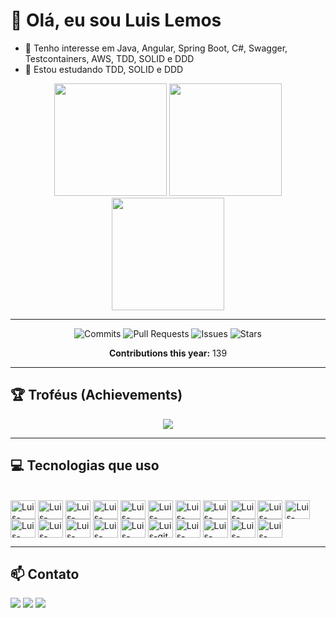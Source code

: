 # 👋 Olá, eu sou Luis Lemos
- 👀 Tenho interesse em Java, Angular, Spring Boot, C#, Swagger, Testcontainers, AWS, TDD, SOLID e DDD
- 🌱 Estou estudando TDD, SOLID e DDD

<div align="center">
  <!-- Estatísticas gerais -->
  <img height="180em" src="https://github-readme-stats.vercel.app/api?username=luislemos97&show_icons=true&theme=dracula&include_all_commits=true&count_private=true"/>
  <!-- Linguagens mais usadas -->
  <img height="180em" src="https://github-readme-stats.vercel.app/api/top-langs/?username=luislemos97&layout=compact&langs_count=7&theme=dracula"/>
  <!-- Streak (dias de contribuição seguidos) -->
  <img height="180em" src="https://github-readme-streak-stats.herokuapp.com?user=luislemos97&theme=dracula&date_format=j%20M%5B%20Y%5D"/>
</div>

---












































<!--START_SECTION:stats-->
<div align="center">

![Commits](https://img.shields.io/badge/Commits-35-red?logo=github)
![Pull Requests](https://img.shields.io/badge/PRs-0-blue?logo=github)
![Issues](https://img.shields.io/badge/Issues-0-green?logo=github)
![Stars](https://img.shields.io/badge/Stars-12-yellow?logo=github)

**Contributions this year:** 139

</div>
<!--END_SECTION:stats-->












































---

## 🏆 Troféus (Achievements)
<p align="center">
  <img src="https://github-profile-trophy.vercel.app/?username=luislemos97&theme=dracula&no-frame=true&row=1&column=6" />
</p>

---

## 💻 Tecnologias que uso
<div style="display: inline_block"><br>
  <!-- Java -->
  <img align="center" alt="Luis-Java" height="30" width="40" src="https://cdn.jsdelivr.net/gh/devicons/devicon/icons/java/java-plain.svg">
  <!-- C# -->
  <img align="center" alt="Luis-Csharp" height="30" width="40" src="https://cdn.jsdelivr.net/gh/devicons/devicon/icons/csharp/csharp-original.svg">
  <!-- Spring -->
  <img align="center" alt="Luis-Spring" height="30" width="40" src="https://cdn.jsdelivr.net/gh/devicons/devicon/icons/spring/spring-original.svg">
  <!-- Angular -->
  <img align="center" alt="Luis-Angular" height="30" width="40" src="https://cdn.jsdelivr.net/gh/devicons/devicon/icons/angularjs/angularjs-original.svg">
  <!-- Javascript -->
  <img align="center" alt="Luis-Javascript" height="30" width="40" src="https://cdn.jsdelivr.net/gh/devicons/devicon/icons/javascript/javascript-original.svg">
  <!-- Typescript -->
  <img align="center" alt="Luis-typescript" height="30" width="40" src="https://cdn.jsdelivr.net/gh/devicons/devicon/icons/typescript/typescript-original.svg">
  <!-- HTML5 -->
  <img align="center" alt="Luis-html5" height="30" width="40" src="https://cdn.jsdelivr.net/gh/devicons/devicon/icons/html5/html5-original.svg">
  <!-- CSS3 -->
  <img align="center" alt="Luis-css" height="30" width="40" src="https://cdn.jsdelivr.net/gh/devicons/devicon/icons/css3/css3-original.svg">
  <!-- Jenkins (corrigido para original) -->
  <img align="center" alt="Luis-Jenkins" height="30" width="40" src="https://cdn.jsdelivr.net/gh/devicons/devicon/icons/jenkins/jenkins-original.svg">
  <!-- Selenium -->
  <img align="center" alt="Luis-Selenium" height="30" width="40" src="https://cdn.jsdelivr.net/gh/devicons/devicon/icons/selenium/selenium-original.svg">
  <!-- Docker -->
  <img align="center" alt="Luis-docker" height="30" width="40" src="https://cdn.jsdelivr.net/gh/devicons/devicon/icons/docker/docker-original.svg">
  <!-- Python -->
  <img align="center" alt="Luis-python" height="30" width="40" src="https://cdn.jsdelivr.net/gh/devicons/devicon/icons/python/python-original.svg">
  <!-- Postgres -->
  <img align="center" alt="Luis-postgres" height="30" width="40" src="https://cdn.jsdelivr.net/gh/devicons/devicon/icons/postgresql/postgresql-original.svg">
  <!-- Oracle -->
  <img align="center" alt="Luis-oracle" height="30" width="40" src="https://cdn.jsdelivr.net/gh/devicons/devicon/icons/oracle/oracle-original.svg">
  <!-- Kubernetes -->
  <img align="center" alt="Luis-kubernetes" height="30" width="40" src="https://cdn.jsdelivr.net/gh/devicons/devicon/icons/kubernetes/kubernetes-original.svg">
  <!-- MariaDB -->
  <img align="center" alt="Luis-mariadb" height="30" width="40" src="https://cdn.jsdelivr.net/gh/devicons/devicon/icons/mariadb/mariadb-original-wordmark.svg">
  <!-- Git -->
  <img align="center" alt="Luis-git" height="30" width="40" src="https://cdn.jsdelivr.net/gh/devicons/devicon/icons/git/git-original-wordmark.svg">
  <!-- GitLab -->
  <img align="center" alt="Luis-gitlab" height="30" width="40" src="https://cdn.jsdelivr.net/gh/devicons/devicon/icons/gitlab/gitlab-original-wordmark.svg">
  <!-- Linux -->
  <img align="center" alt="Luis-linux" height="30" width="40" src="https://cdn.jsdelivr.net/gh/devicons/devicon/icons/linux/linux-original.svg">
  <!-- Tomcat -->
  <img align="center" alt="Luis-tomcat" height="30" width="40" src="https://cdn.jsdelivr.net/gh/devicons/devicon/icons/tomcat/tomcat-original-wordmark.svg">
  <!-- YAML -->
  <img align="center" alt="Luis-yaml" height="30" width="40" src="https://cdn.jsdelivr.net/gh/devicons/devicon/icons/yaml/yaml-original.svg">
</div>

---

## 📫 Contato
<div>
 <a href="mailto:luislemosm12@gmail.com"><img src="https://img.shields.io/badge/-Gmail-%23333?style=for-the-badge&logo=gmail&logoColor=white" target="_blank"></a>
 <a href="https://www.linkedin.com/in/luis-lemos97/" target="_blank"><img src="https://img.shields.io/badge/-LinkedIn-%230077B5?style=for-the-badge&logo=linkedin&logoColor=white" target="_blank"></a>
 <a href="https://www.instagram.com/luis_lemos_?igsh=aG84MmZicTlrZXM0&utm_source=qr" target="_blank"><img src="https://img.shields.io/badge/-Instagram-%23E4405F?style=for-the-badge&logo=instagram&logoColor=white" target="_blank"></a>
</div>
